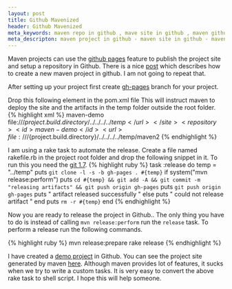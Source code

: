 ```yaml
---
layout: post
title: Github Mavenized
header: Github Mavenized
meta_keywords: maven repo in github , mave site in github , maven github , github mavenized , maven project in github
meta_descripton: maven project in github - maven site in github - maven repo in github
---
```


Maven projects can use the [github pages](http://pages.github.com/) feature
to publish the project site and setup a repository in Github. There is a nice
[post](http://www.sonatype.com/people/2009/09/maven-tips-and-tricks-using-github/)
which describes how to create a new maven project in github. I am not going to repeat that.



After setting up your project first create  [gh-pages](http://pages.github.com/) branch for your project.

Drop this following element in the pom.xml file
This will instruct maven to deploy the site and the artifacts in the temp folder outside the root folder.
{% highlight xml %}
  <distributionManagement>
    <site>
      <id>maven-demo</id>
      <url>file:///${project.build.directory}/../../../../temp</url>
    </site>
    <repository>
      <id>maven-demo</id>
      <url>file:///${project.build.directory}/../../../../temp/maven2</url>
    </repository>
  </distributionManagement>	
{% endhighlight %}

I am using a rake task to automate the release. Create a file 
named rakefile.rb in the project root folder and drop the following snippet in it.
To run this you need the [git 1.7](http://git-scm.com/).
{% highlight ruby %}
task :release do
  temp = "../temp"
  puts `git clone -l -s -b gh-pages . #{temp}`
  if system("mvn release:perform")
      puts `cd #{temp} && git add -A && git commit -m "releasing artifacts" && git push origin gh-pages`
      puts `git push origin gh-pages`
      puts " artifact released successfully "
  else
    puts " could not release artifact "
  end
  puts `rm -r #{temp}`
end
{% endhighlight %}

Now you are ready to release the project in Github.. The only thing
you have to do is instead of calling `mvn release:perform` run the `release`
task. To perform a release run the following commands.

{% highlight ruby %}
mvn release:prepare
rake release
{% endhighlight %}

I have created a [demo project](http://github.com/ananthakumaran/maven-demo) in Github. You can see
the project site generated by maven [here](http://ananthakumaran.github.com/maven-demo). Although
maven provides lot of features, it sucks when we try to write a custom tasks. It is very easy
to convert the above rake task to shell script. I hope this will help someone.
